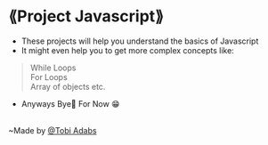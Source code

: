 # ⟪Project Javascript⟫
- These projects will help you understand the basics of Javascript
- It might even help you to get more complex concepts like:
> While Loops <br>
> For Loops <br>
> Array of objects etc. <br> 
* Anyways Bye👋 For Now 😁<br><br>

~Made by [@Tobi Adabs](https://www.github.com)
